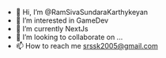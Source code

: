 - 👋 Hi, I’m @RamSivaSundaraKarthykeyan
- 👀 I’m interested in GameDev
- 🌱 I’m currently NextJs
- 💞️ I’m looking to collaborate on ... 
- 📫 How to reach me srssk2005@gmail.com

<!---
RamSivaSundaraKarthykeyan/RamSivaSundaraKarthykeyan is a ✨ special ✨ repository because its `README.md` (this file) appears on your GitHub profile.
You can click the Preview link to take a look at your changes. 
--->
  
